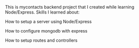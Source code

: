 This is mycontacts backend project that I created while learning Node/Express.
Skills I learned about:

How to setup a server using Node/Express

How to configure mongodb with express 

How to setup routes and controllers